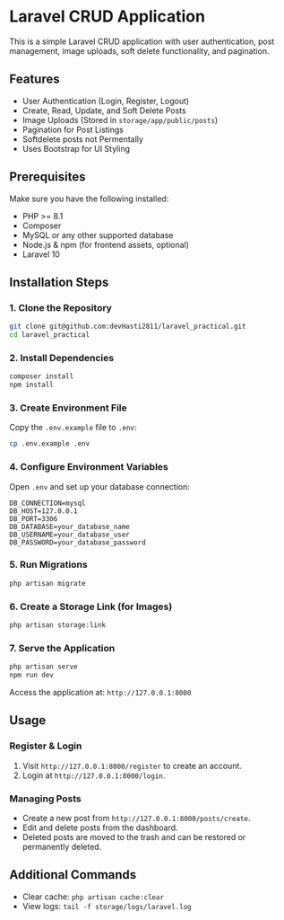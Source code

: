 # Laravel CRUD Application

This is a simple Laravel CRUD application with user authentication, post management, image uploads, soft delete functionality, and pagination.

## Features
- User Authentication (Login, Register, Logout)
- Create, Read, Update, and Soft Delete Posts
- Image Uploads (Stored in `storage/app/public/posts`)
- Pagination for Post Listings
- Softdelete posts not Permentally
- Uses Bootstrap for UI Styling

## Prerequisites
Make sure you have the following installed:
- PHP >= 8.1
- Composer
- MySQL or any other supported database
- Node.js & npm (for frontend assets, optional)
- Laravel 10

## Installation Steps

### 1. Clone the Repository
```sh
git clone git@github.com:devHasti2811/laravel_practical.git
cd laravel_practical
```

### 2. Install Dependencies
```sh
composer install
npm install
```

### 3. Create Environment File
Copy the `.env.example` file to `.env`:
```sh
cp .env.example .env
```

### 4. Configure Environment Variables
Open `.env` and set up your database connection:
```
DB_CONNECTION=mysql
DB_HOST=127.0.0.1
DB_PORT=3306
DB_DATABASE=your_database_name
DB_USERNAME=your_database_user
DB_PASSWORD=your_database_password
```

### 5. Run Migrations
```sh
php artisan migrate
```

### 6. Create a Storage Link (for Images)
```sh
php artisan storage:link
```

### 7. Serve the Application
```sh
php artisan serve
npm run dev
```
Access the application at: `http://127.0.0.1:8000`

## Usage
### Register & Login
1. Visit `http://127.0.0.1:8000/register` to create an account.
2. Login at `http://127.0.0.1:8000/login`.

### Managing Posts
- Create a new post from `http://127.0.0.1:8000/posts/create`.
- Edit and delete posts from the dashboard.
- Deleted posts are moved to the trash and can be restored or permanently deleted.


## Additional Commands
- Clear cache: `php artisan cache:clear`
- View logs: `tail -f storage/logs/laravel.log`


